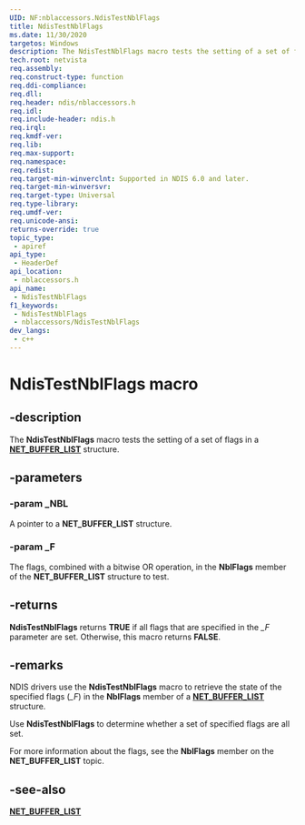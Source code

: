 ```yaml
---
UID: NF:nblaccessors.NdisTestNblFlags
title: NdisTestNblFlags
ms.date: 11/30/2020
targetos: Windows
description: The NdisTestNblFlags macro tests the setting of a set of flags in a NET_BUFFER_LIST structure.
tech.root: netvista
req.assembly: 
req.construct-type: function
req.ddi-compliance: 
req.dll: 
req.header: ndis/nblaccessors.h
req.idl: 
req.include-header: ndis.h
req.irql: 
req.kmdf-ver: 
req.lib: 
req.max-support: 
req.namespace: 
req.redist: 
req.target-min-winverclnt: Supported in NDIS 6.0 and later.
req.target-min-winversvr: 
req.target-type: Universal
req.type-library: 
req.umdf-ver: 
req.unicode-ansi: 
returns-override: true
topic_type:
 - apiref
api_type:
 - HeaderDef
api_location:
 - nblaccessors.h
api_name:
 - NdisTestNblFlags
f1_keywords:
 - NdisTestNblFlags
 - nblaccessors/NdisTestNblFlags
dev_langs:
 - c++
---
```



# NdisTestNblFlags macro


## -description

The **NdisTestNblFlags** macro tests the setting of a set of flags in a [**NET_BUFFER_LIST**](../nbl/ns-nbl-net_buffer_list.md) structure.

## -parameters

### -param _NBL

A pointer to a **NET_BUFFER_LIST** structure.

### -param _F

The flags, combined with a bitwise OR operation, in the **NblFlags** member of the **NET_BUFFER_LIST** structure to test.

## -returns

**NdisTestNblFlags** returns **TRUE** if all flags that are specified in the *\_F* parameter are set. Otherwise, this macro returns **FALSE**.

## -remarks

NDIS drivers use the **NdisTestNblFlags** macro to retrieve the state of the specified flags (*\_F*) in the **NblFlags** member of a [**NET_BUFFER_LIST**](../nbl/ns-nbl-net_buffer_list.md) structure.

Use **NdisTestNblFlags** to determine whether a set of specified flags are all set.

For more information about the flags, see the **NblFlags** member on the **NET_BUFFER_LIST** topic.

## -see-also

[**NET_BUFFER_LIST**](../nbl/ns-nbl-net_buffer_list.md)


